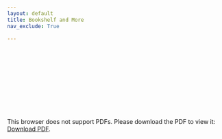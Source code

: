 ```yaml
---
layout: default
title: Bookshelf and More
nav_exclude: True

---
```


<object data="/assets/tejaswi-kasarla-CV.pdf" type="application/pdf" width="900px" height="700px" frameborder="0" allowfullscreen>
    <embed src="/assets/tejaswi-kasarla-CV.pdf">
        <p>This browser does not support PDFs. Please download the PDF to view it: <a href="/assets/tejaswi-kasarla-CV.pdf">Download PDF</a>.</p>
    </embed>
</object>
